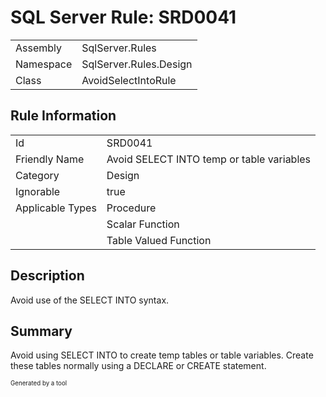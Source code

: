 # SQL Server Rule: SRD0041
  
|    |    |
|----|----|
| Assembly | SqlServer.Rules |
| Namespace | SqlServer.Rules.Design |
| Class | AvoidSelectIntoRule |
  
## Rule Information
  
|    |    |
|----|----|
| Id | SRD0041 |
| Friendly Name | Avoid SELECT INTO temp or table variables |
| Category | Design |
| Ignorable | true |
| Applicable Types | Procedure  |
|   | Scalar Function |
|   | Table Valued Function |
  
## Description
  
Avoid use of the SELECT INTO syntax.
  
## Summary
  
Avoid using SELECT INTO to create temp tables or table variables. Create these tables normally using a DECLARE or CREATE statement.
  
<sub><sup>Generated by a tool</sup></sub>
